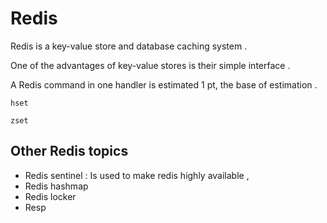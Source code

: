 # Redis

Redis is a key-value store and database caching system . 

One of the advantages of key-value stores is their simple interface . 

A Redis command in one handler is estimated 1 pt, the base of estimation . 


`hset`

`zset`

## Other Redis topics

* Redis sentinel : Is used to make redis highly available ,
* Redis hashmap
* Redis locker
* Resp